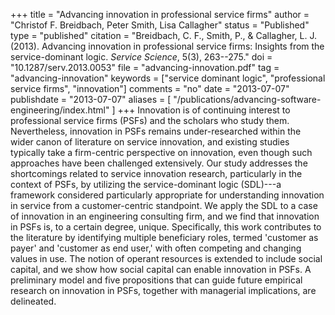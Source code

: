 +++
title = "Advancing innovation in professional service firms"
author = "Christof F. Breidbach, Peter Smith, Lisa Callagher"
status = "Published"
type = "published"
citation = "Breidbach, C. F., Smith, P., & Callagher, L. J. (2013). Advancing innovation in professional service firms: Insights from the service-dominant logic. _Service Science_, 5(3), 263--275."
doi = "10.1287/serv.2013.0053"
file = "advancing-innovation.pdf"
tag = "advancing-innovation"
keywords = ["service dominant logic", "professional service firms", "innovation"]
comments = "no"
date = "2013-07-07"
publishdate = "2013-07-07"
aliases = [
	"/publications/advancing-software-engineering/index.html"
]
+++
Innovation is of continuing interest to professional service firms (PSFs) and the scholars who study them. Nevertheless, innovation in PSFs remains under-researched within the wider canon of literature on service innovation, and existing studies typically take a firm-centric perspective on innovation, even though such approaches have been challenged extensively. Our study addresses the shortcomings related to service innovation research, particularly in the context of PSFs, by utilizing the service-dominant logic (SDL)---a framework considered particularly appropriate for understanding innovation in service from a customer-centric standpoint. We apply the SDL to a case of innovation in an engineering consulting firm, and we find that innovation in PSFs is, to a certain degree, unique. Specifically, this work contributes to the literature by identifying multiple beneficiary roles, termed 'customer as payer' and 'customer as end user,' with often competing and changing values in use. The notion of operant resources is extended to include social capital, and we show how social capital can enable innovation in PSFs. A preliminary model and five propositions that can guide future empirical research on innovation in PSFs, together with managerial implications, are delineated.
